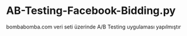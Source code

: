 # AB-Testing-Facebook-Bidding.py
bombabomba.com veri seti üzerinde A/B Testing uygulaması yapılmıştır
